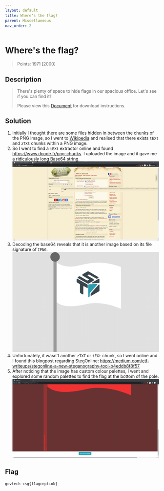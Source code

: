 ```yaml
---
layout: default
title: Where's the flag?
parent: Miscellaneous
nav_order: 2
---
```

# Where's the flag?

> Points: 1971 [2000]

## Description

> There's plenty of space to hide flags in our spacious office. Let's see if you can find it!
> 
> Please view this [Document](https://docs.google.com/document/d/1GrQ6znlN2Z0tu_uAPAs1qrn6by24I51mq8RIIHmFGDU/edit?usp=sharing)  for download instructions.
> 

## Solution
1. Initially I thought there are some files hidden in between the chunks of the PNG image, so I went to [Wikipedia](https://en.wikipedia.org/wiki/Portable_Network_Graphics#Ancillary_chunks) and realised that there exists `tEXt` and `zTXt` chunks within a PNG image.
2. So I went to find a `tEXt` extractor online and found https://www.dcode.fr/png-chunks. I uploaded the image and it gave me a ridiculously long Base64 string.
![dCode](dcode.png)
3. Decoding the base64 reveals that it is another image based on its file signature of `IPNG`.
![Another](another.png)
4. Unfortunately, it wasn't another `zTXT` or `tEXt` chunk, so I went online and I found this blogpost regarding StegOnline: https://medium.com/ctf-writeups/stegonline-a-new-steganography-tool-b4eddb8f8f57
5. After noticing that the image has custom colour palettes, I went and explored some random palettes to find the flag at the bottom of the pole.
![Flag](last.png)

## Flag
`govtech-csg{f1agceptioN}`